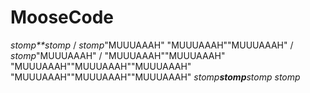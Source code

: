 # MooseCode
 
*stomp**stomp* / *stomp*"MUUUAAAH" "MUUUAAAH""MUUUAAAH" / *stomp*"MUUUAAAH" / "MUUUAAAH""MUUUAAAH" "MUUUAAAH""MUUUAAAH""MUUUAAAH" "MUUUAAAH""MUUUAAAH""MUUUAAAH" *stomp**stomp**stomp* *stomp*
